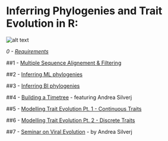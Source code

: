 # Inferring Phylogenies and Trait Evolution in R:

![alt text](https://evolution.berkeley.edu/wp-content/uploads/2021/11/YAH_eurayotes_05_YAH_eurayotes.png)

*0 - [Requirements](https://github.com/for-giobbe/Rphy/blob/main/markdowns/0.md)*

##1 - [Multiple Sequence Alignement & Filtering](https://github.com/for-giobbe/Rphy/blob/main/markdowns/1.md)

##2 - [Inferring ML phylogenies]()

##3 - [Inferring BI phylogenies]()

##4 - [Building a Timetree]() - featuring Andrea Silverj

##5 - [Modelling Trait Evolution Pt. 1 - Continuous Traits]()

##6 - [Modelling Trait Evolution Pt. 2 - Discrete Traits ]()

##7 - [Seminar on Viral Evolution]() - by Andrea Silverj
